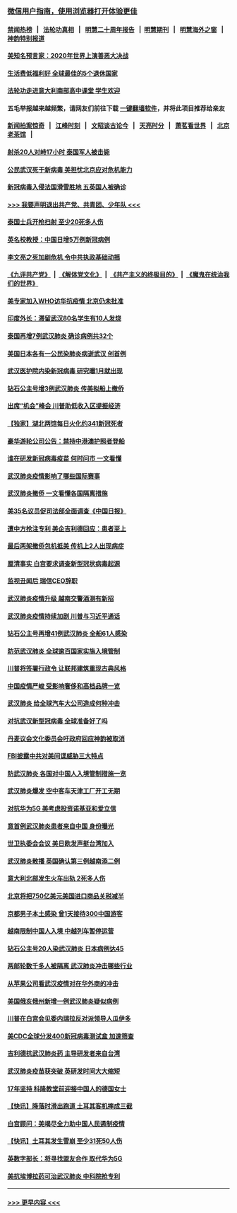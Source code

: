 ### [微信用户指南，使用浏览器打开体验更佳](https://github.com/gfw-breaker/banned-news1/blob/master/indexes/wechat-guide.md?t=0)
#### [禁闻热榜](热点新闻.md?t=0)  &nbsp;&nbsp;|&nbsp;&nbsp; [法轮功真相](https://github.com/gfw-breaker/truth/blob/master/README.md?t=0) &nbsp;&nbsp;|&nbsp;&nbsp; [明慧二十周年报告](https://github.com/gfw-breaker/mh-reports/blob/master/README.md?t=0) &nbsp;&nbsp;|&nbsp;&nbsp;[明慧期刊](https://github.com/gfw-breaker/mh-qikan) &nbsp;&nbsp;|&nbsp;&nbsp; [明慧海外之窗](https://github.com/gfw-breaker/mh-news/blob/master/README.md?t=0) &nbsp;&nbsp;|&nbsp;&nbsp; [神韵特别报道](https://github.com/gfw-breaker/mh-news/blob/master/shenyun.md?t=0)
#### [美知名预言家：2020年世界上演善恶大决战](../pages/nsc418/n11855418.md?t=02091902) 
#### [生活费低福利好 全球最佳的5个退休国家](../pages/nsc418/n11848347.md?t=02091902) 
#### [法轮功走进意大利南部高中课堂 学生欢迎](../pages/nsc418/n11853859.md?t=02091902) 
#### 五毛举报越来越频繁，请网友们前往下载 [一键翻墙软件](https://github.com/gfw-breaker/ssr-accounts)，并将此项目推荐给亲友
#### [新闻拍案惊奇](https://github.com/gfw-breaker/banned-news1/blob/master/pages/link4.md) &nbsp;&nbsp;|&nbsp;&nbsp; [江峰时刻](https://github.com/gfw-breaker/banned-news1/blob/master/pages/link4.md) &nbsp;&nbsp;|&nbsp;&nbsp; [文昭谈古论今](https://github.com/gfw-breaker/banned-news1/blob/master/pages/link4.md) &nbsp;&nbsp;|&nbsp;&nbsp; [天亮时分](https://github.com/gfw-breaker/banned-news1/blob/master/pages/link4.md) &nbsp;&nbsp;|&nbsp;&nbsp; [萧茗看世界](https://github.com/gfw-breaker/banned-news1/blob/master/pages/link4.md) &nbsp;&nbsp;|&nbsp;&nbsp; [北京老茶馆](https://github.com/gfw-breaker/banned-news1/blob/master/pages/link4.md) &nbsp;&nbsp;|&nbsp;&nbsp; 
#### [射杀20人对峙17小时 泰国军人被击毙](../pages/nsc418/n11854869.md?t=02091902) 
#### [公民武汉死于新病毒 美担忧北京应对危机能力](../pages/nsc418/n11854331.md?t=02091902) 
#### [新冠病毒入侵法国滑雪胜地 五英国人被确诊](../pages/nsc418/n11854307.md?t=02091902) 
#### [>>> 我要声明退出共产党、共青团、少年队 <<<](https://github.com/begood0513/goodnews/blob/master/quit/letter.md) 
#### [泰国士兵开枪扫射 至少20死多人伤](../pages/nsc418/n11854276.md?t=02091902) 
#### [英名校教授：中国日增5万例新冠病例](../pages/nsc418/n11854174.md?t=02091902) 
#### [李文亮之死加剧危机 令中共执政基础动摇](../pages/nsc418/n11854003.md?t=02091902) 
#### [《九评共产党》](https://github.com/begood0513/9ping.md/blob/master/README.md) &nbsp;|&nbsp; [《解体党文化》](../../../../jtdwh.md/blob/master/README.md)  &nbsp;|&nbsp; [《共产主义的终极目的》](../../../../gczydzjmd.md/blob/master/README.md) &nbsp;|&nbsp; [《魔鬼在统治我们的世界》](../../../../mgztzwmdsj.md/blob/master/README.md) 
#### [美专家加入WHO访华抗疫情 北京仍未批准](../pages/nsc418/n11854043.md?t=02091902) 
#### [印度外长：滞留武汉80名学生有10人发烧](../pages/nsc418/n11853821.md?t=02091902) 
#### [泰国再增7例武汉肺炎 确诊病例共32个](../pages/nsc418/n11853808.md?t=02091902) 
#### [美国日本各有一公民染肺炎病逝武汉 创首例](../pages/nsc418/n11853509.md?t=02091902) 
#### [武汉医护院内染新冠病毒 研究曝1月就出现](../pages/nsc418/n11852928.md?t=02091902) 
#### [钻石公主号增3例武汉肺炎 传美拟船上撤侨](../pages/nsc418/n11853240.md?t=02091902) 
#### [出席“机会”峰会 川普助低收入区提振经济](../pages/nsc418/n11853232.md?t=02091902) 
#### [【独家】湖北两馆每日火化约341新冠死者](../pages/nsc418/n11845444.md?t=02091902) 
#### [豪华游轮公司公告：禁持中港澳护照者登船](../pages/nsc418/n11852761.md?t=02091902) 
#### [谁在研发新冠病毒疫苗 何时问市 一文看懂](../pages/nsc418/n11852840.md?t=02091902) 
#### [武汉肺炎疫情影响了哪些国际赛事](../pages/nsc418/n11852441.md?t=02091902) 
#### [武汉肺炎撤侨 一文看懂各国隔离措施](../pages/nsc418/n11844216.md?t=02091902) 
#### [美35名议员促司法部全面调查《中国日报》](../pages/nsc418/n11852435.md?t=02091902) 
#### [遭中方抢注专利 美企吉利德回应：患者至上](../pages/nsc418/n11852037.md?t=02091902) 
#### [最后两架撤侨包机抵美 传机上2人出现病症](../pages/nsc418/n11852173.md?t=02091902) 
#### [厘清事实 白宫要求调查新型冠状病毒起源](../pages/nsc418/n11852106.md?t=02091902) 
#### [监视丑闻后 瑞信CEO辞职](../pages/nsc418/n11852127.md?t=02091902) 
#### [武汉肺炎疫情升级 越南交警酒测有新招](../pages/nsc418/n11851632.md?t=02091902) 
#### [武汉肺炎疫情持续加剧 川普与习近平通话](../pages/nsc418/n11851613.md?t=02091902) 
#### [钻石公主号再增41例武汉肺炎 全船61人感染](../pages/nsc418/n11850401.md?t=02091902) 
#### [防范武汉肺炎 全球逾百国家实施入境管制](../pages/nsc418/n11850557.md?t=02091902) 
#### [川普将签署行政令 让联邦建筑重现古典风格](../pages/nsc418/n11850654.md?t=02091902) 
#### [中国疫情严峻 受影响奢侈和高档品牌一览](../pages/nsc418/n11850319.md?t=02091902) 
#### [武汉肺炎 给全球汽车大公司造成何种冲击](../pages/nsc418/n11850056.md?t=02091902) 
#### [对抗武汉新型冠病毒 全球准备好了吗](../pages/nsc418/n11850142.md?t=02091902) 
#### [丹麦议会文化委员会吁政府回应神韵被取消](../pages/nsc418/n11849312.md?t=02091902) 
#### [FBI披露中共对美间谍威胁三大特点](../pages/nsc418/n11849700.md?t=02091902) 
#### [防武汉肺炎 各国对中国人入境管制措施一览](../pages/nsc418/n11838726.md?t=02091902) 
#### [武汉肺炎爆发 空中客车天津工厂开工无期](../pages/nsc418/n11849634.md?t=02091902) 
#### [对抗华为5G 美考虑投资诺基亚和爱立信](../pages/nsc418/n11849510.md?t=02091902) 
#### [意首例武汉肺炎患者来自中国 身份曝光](../pages/nsc418/n11849454.md?t=02091902) 
#### [世卫执委会会议 美日欧发声挺台湾加入](../pages/nsc418/n11849433.md?t=02091902) 
#### [武汉肺炎散播 英国确认第三例越南添二例](../pages/nsc418/n11849439.md?t=02091902) 
#### [意大利北部发生火车出轨 2死多人伤](../pages/nsc418/n11848999.md?t=02091902) 
#### [北京将把750亿美元美国进口商品关税减半](../pages/nsc418/n11848896.md?t=02091902) 
#### [京都男子本土感染 曾1天接待300中国游客](../pages/nsc418/n11848641.md?t=02091902) 
#### [越南限制中国人入境 中越列车暂停运营](../pages/nsc418/n11847844.md?t=02091902) 
#### [钻石公主号20人染武汉肺炎 日本病例达45](../pages/nsc418/n11847823.md?t=02091902) 
#### [两邮轮数千多人被隔离 武汉肺炎冲击哪些行业](../pages/nsc418/n11847456.md?t=02091902) 
#### [从苹果公司看武汉疫情对在华外商的冲击](../pages/nsc418/n11847586.md?t=02091902) 
#### [美国俄亥俄州新增一例武汉肺炎疑似病例](../pages/nsc418/n11847714.md?t=02091902) 
#### [川普在白宫会见委内瑞拉反对派领导人瓜伊多](../pages/nsc418/n11847391.md?t=02091902) 
#### [美CDC全球分发400新冠病毒测试盒 加速筛查](../pages/nsc418/n11847260.md?t=02091902) 
#### [吉利德抗武汉肺炎药 主导研发者来自台湾](../pages/nsc418/n11847064.md?t=02091902) 
#### [武汉肺炎疫苗获突破 英研发时间大大缩短](../pages/nsc418/n11846915.md?t=02091902) 
#### [17年坚持 科隆教堂前迎接中国人的德国女士](../pages/nsc418/n11846781.md?t=02091902) 
#### [【快讯】降落时滑出跑道 土耳其客机摔成三截](../pages/nsc418/n11847021.md?t=02091902) 
#### [白宫顾问：美竭尽全力助中国人民遏制疫情](../pages/nsc418/n11846756.md?t=02091902) 
#### [【快讯】土耳其发生雪崩 至少31死50人伤](../pages/nsc418/n11846680.md?t=02091902) 
#### [英数字部长：将寻找盟友合作 取代华为5G](../pages/nsc418/n11846485.md?t=02091902) 
#### [美抗埃博拉药可治武汉肺炎 中科院抢专利](../pages/nsc418/n11846409.md?t=02091902) 

----
#### [ >>> 更早内容 <<< ](../indexes/nsc418-earlier.md)
